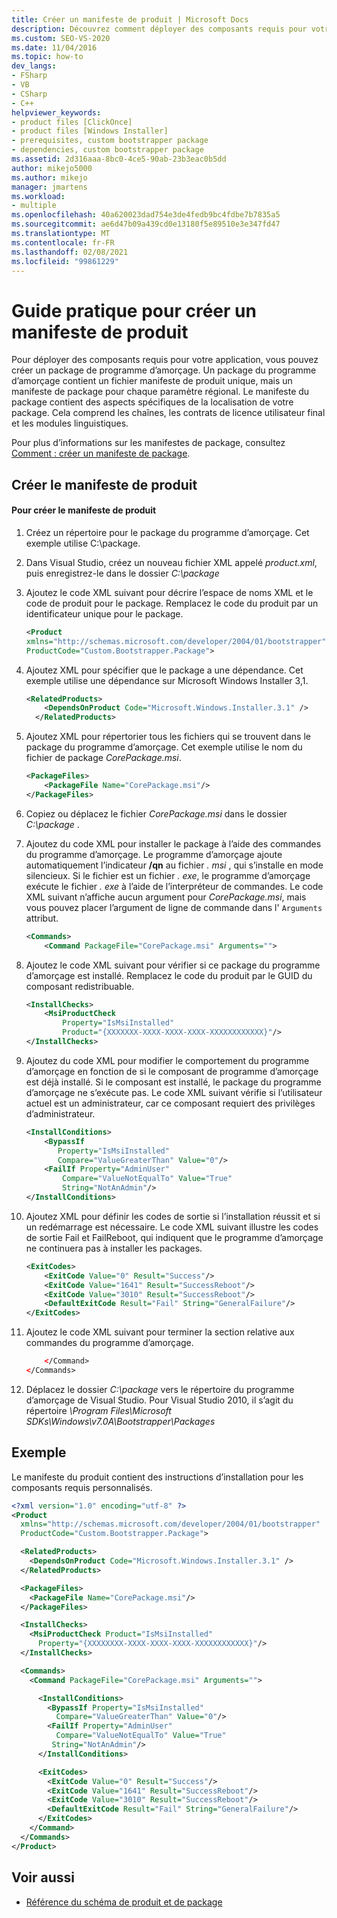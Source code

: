 ```yaml
---
title: Créer un manifeste de produit | Microsoft Docs
description: Découvrez comment déployer des composants requis pour votre application ClickOnce avec un package qui contient un manifeste de produit unique et un manifeste de package pour chaque paramètre régional.
ms.custom: SEO-VS-2020
ms.date: 11/04/2016
ms.topic: how-to
dev_langs:
- FSharp
- VB
- CSharp
- C++
helpviewer_keywords:
- product files [ClickOnce]
- product files [Windows Installer]
- prerequisites, custom bootstrapper package
- dependencies, custom bootstrapper package
ms.assetid: 2d316aaa-8bc0-4ce5-90ab-23b3eac0b5dd
author: mikejo5000
ms.author: mikejo
manager: jmartens
ms.workload:
- multiple
ms.openlocfilehash: 40a620023dad754e3de4fedb9bc4fdbe7b7835a5
ms.sourcegitcommit: ae6d47b09a439cd0e13180f5e89510e3e347fd47
ms.translationtype: MT
ms.contentlocale: fr-FR
ms.lasthandoff: 02/08/2021
ms.locfileid: "99861229"
---
```

# <a name="how-to-create-a-product-manifest"></a>Guide pratique pour créer un manifeste de produit
Pour déployer des composants requis pour votre application, vous pouvez créer un package de programme d’amorçage. Un package du programme d’amorçage contient un fichier manifeste de produit unique, mais un manifeste de package pour chaque paramètre régional. Le manifeste du package contient des aspects spécifiques de la localisation de votre package. Cela comprend les chaînes, les contrats de licence utilisateur final et les modules linguistiques.

 Pour plus d’informations sur les manifestes de package, consultez [Comment : créer un manifeste de package](../deployment/how-to-create-a-package-manifest.md).

## <a name="create-the-product-manifest"></a>Créer le manifeste de produit

#### <a name="to-create-the-product-manifest"></a>Pour créer le manifeste de produit

1. Créez un répertoire pour le package du programme d’amorçage. Cet exemple utilise C:\package.

2. Dans Visual Studio, créez un nouveau fichier XML appelé *product.xml*, puis enregistrez-le dans le dossier *C:\package*

3. Ajoutez le code XML suivant pour décrire l’espace de noms XML et le code de produit pour le package. Remplacez le code du produit par un identificateur unique pour le package.

    ```xml
    <Product
    xmlns="http://schemas.microsoft.com/developer/2004/01/bootstrapper"
    ProductCode="Custom.Bootstrapper.Package">
    ```

4. Ajoutez XML pour spécifier que le package a une dépendance. Cet exemple utilise une dépendance sur Microsoft Windows Installer 3,1.

    ```xml
    <RelatedProducts>
        <DependsOnProduct Code="Microsoft.Windows.Installer.3.1" />
      </RelatedProducts>
    ```

5. Ajoutez XML pour répertorier tous les fichiers qui se trouvent dans le package du programme d’amorçage. Cet exemple utilise le nom du fichier de package *CorePackage.msi*.

    ```xml
    <PackageFiles>
        <PackageFile Name="CorePackage.msi"/>
    </PackageFiles>
    ```

6. Copiez ou déplacez le fichier *CorePackage.msi* dans le dossier *C:\package* .

7. Ajoutez du code XML pour installer le package à l’aide des commandes du programme d’amorçage. Le programme d’amorçage ajoute automatiquement l’indicateur **/qn** au fichier *. msi* , qui s’installe en mode silencieux. Si le fichier est un fichier *. exe*, le programme d’amorçage exécute le fichier *. exe* à l’aide de l’interpréteur de commandes. Le code XML suivant n’affiche aucun argument pour *CorePackage.msi*, mais vous pouvez placer l’argument de ligne de commande dans l' `Arguments` attribut.

    ```xml
    <Commands>
        <Command PackageFile="CorePackage.msi" Arguments="">
    ```

8. Ajoutez le code XML suivant pour vérifier si ce package du programme d’amorçage est installé. Remplacez le code du produit par le GUID du composant redistribuable.

    ```xml
    <InstallChecks>
        <MsiProductCheck
            Property="IsMsiInstalled"
            Product="{XXXXXXX-XXXX-XXXX-XXXX-XXXXXXXXXXXX}"/>
    </InstallChecks>
    ```

9. Ajoutez du code XML pour modifier le comportement du programme d’amorçage en fonction de si le composant de programme d’amorçage est déjà installé. Si le composant est installé, le package du programme d’amorçage ne s’exécute pas. Le code XML suivant vérifie si l’utilisateur actuel est un administrateur, car ce composant requiert des privilèges d’administrateur.

    ```xml
    <InstallConditions>
        <BypassIf
           Property="IsMsiInstalled"
           Compare="ValueGreaterThan" Value="0"/>
        <FailIf Property="AdminUser"
            Compare="ValueNotEqualTo" Value="True"
            String="NotAnAdmin"/>
    </InstallConditions>
    ```

10. Ajoutez XML pour définir les codes de sortie si l’installation réussit et si un redémarrage est nécessaire. Le code XML suivant illustre les codes de sortie Fail et FailReboot, qui indiquent que le programme d’amorçage ne continuera pas à installer les packages.

    ```xml
    <ExitCodes>
        <ExitCode Value="0" Result="Success"/>
        <ExitCode Value="1641" Result="SuccessReboot"/>
        <ExitCode Value="3010" Result="SuccessReboot"/>
        <DefaultExitCode Result="Fail" String="GeneralFailure"/>
    </ExitCodes>
    ```

11. Ajoutez le code XML suivant pour terminer la section relative aux commandes du programme d’amorçage.

    ```xml
        </Command>
    </Commands>
    ```

12. Déplacez le dossier *C:\package* vers le répertoire du programme d’amorçage de Visual Studio. Pour Visual Studio 2010, il s’agit du répertoire *\Program Files\Microsoft SDKs\Windows\v7.0A\Bootstrapper\Packages*

## <a name="example"></a>Exemple
 Le manifeste du produit contient des instructions d’installation pour les composants requis personnalisés.

```xml
<?xml version="1.0" encoding="utf-8" ?>
<Product
  xmlns="http://schemas.microsoft.com/developer/2004/01/bootstrapper"
  ProductCode="Custom.Bootstrapper.Package">

  <RelatedProducts>
    <DependsOnProduct Code="Microsoft.Windows.Installer.3.1" />
  </RelatedProducts>

  <PackageFiles>
    <PackageFile Name="CorePackage.msi"/>
  </PackageFiles>

  <InstallChecks>
    <MsiProductCheck Product="IsMsiInstalled"
      Property="{XXXXXXXX-XXXX-XXXX-XXXX-XXXXXXXXXXXX}"/>
  </InstallChecks>

  <Commands>
    <Command PackageFile="CorePackage.msi" Arguments="">

      <InstallConditions>
        <BypassIf Property="IsMsiInstalled"
          Compare="ValueGreaterThan" Value="0"/>
        <FailIf Property="AdminUser"
          Compare="ValueNotEqualTo" Value="True"
         String="NotAnAdmin"/>
      </InstallConditions>

      <ExitCodes>
        <ExitCode Value="0" Result="Success"/>
        <ExitCode Value="1641" Result="SuccessReboot"/>
        <ExitCode Value="3010" Result="SuccessReboot"/>
        <DefaultExitCode Result="Fail" String="GeneralFailure"/>
      </ExitCodes>
    </Command>
  </Commands>
</Product>
```

## <a name="see-also"></a>Voir aussi
- [Référence du schéma de produit et de package](../deployment/product-and-package-schema-reference.md)
